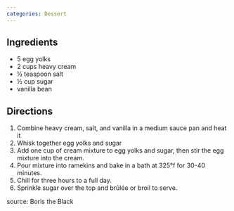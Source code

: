 ```yaml
---
categories: Dessert
---
```


## Ingredients

- 5 egg yolks
- 2 cups heavy cream
- &frac12; teaspoon salt
- &frac12; cup sugar
- vanilla bean

## Directions

1. Combine heavy cream, salt, and vanilla in a medium sauce pan and heat it
2. Whisk together egg yolks and sugar
3. Add one cup of cream mixture to egg yolks and sugar, then stir the egg mixture into the cream.
4. Pour mixture into ramekins and bake in a bath at 325&deg;f for 30-40 minutes.
5. Chill for three hours to a full day.
6. Sprinkle sugar over the top and brûlée or broil to serve.

source: Boris the Black